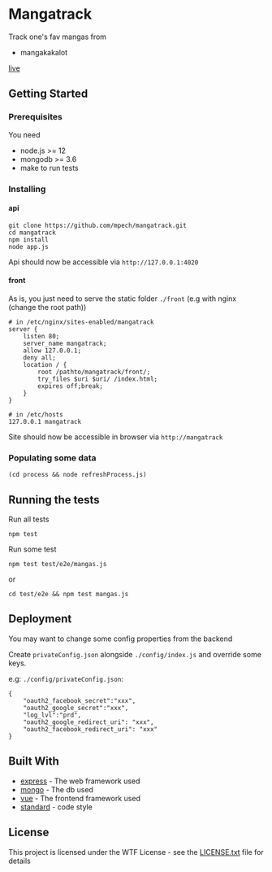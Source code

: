 # Mangatrack

Track one's fav mangas from

- mangakakalot

[live](https://mangatrack.nodekoko.com)

## Getting Started


### Prerequisites

You need

* node.js >= 12
* mongodb >= 3.6
* make to run tests

### Installing

#### api
```
git clone https://github.com/mpech/mangatrack.git
cd mangatrack
npm install
node app.js
```
Api should now be accessible via ```http://127.0.0.1:4020```

#### front

As is, you just need to serve the static folder ```./front``` (e.g with nginx (change the root path))
```
# in /etc/nginx/sites-enabled/mangatrack
server {
    listen 80;
    server_name mangatrack;
    allow 127.0.0.1;
    deny all;
    location / {
        root /pathto/mangatrack/front/;
        try_files $uri $uri/ /index.html;
        expires off;break;
    }
}

# in /etc/hosts
127.0.0.1 mangatrack
```

Site should now be accessible in browser via ```http://mangatrack```


### Populating some data ###
```
(cd process && node refreshProcess.js)
```

## Running the tests

Run all tests
```
npm test
```

Run some test
```
npm test test/e2e/mangas.js
```
or
```
cd test/e2e && npm test mangas.js
```

## Deployment

You may want to change some config properties from the backend

Create ```privateConfig.json``` alongside ```./config/index.js``` and override some keys.

e.g: ```./config/privateConfig.json```:
```
{
    "oauth2_facebook_secret":"xxx",
    "oauth2_google_secret":"xxx",
    "log_lvl":"prd",
    "oauth2_google_redirect_uri": "xxx",
    "oauth2_facebook_redirect_uri": "xxx"
}

```

## Built With

* [express](https://github.com/expressjs/express) - The web framework used
* [mongo](https://www.mongodb.com/) - The db used
* [vue](https://vuejs.org/) - The frontend framework used
* [standard](https://github.com/standard/standard) - code style

## License

This project is licensed under the WTF License - see the [LICENSE.txt](docs/license.txt) file for details


